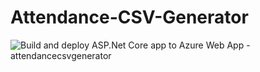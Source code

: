 # Attendance-CSV-Generator
![Build and deploy ASP.Net Core app to Azure Web App - attendancecsvgenerator](https://github.com/PranavBakre/Attendance-CSV-Generator/workflows/Build%20and%20deploy%20ASP.Net%20Core%20app%20to%20Azure%20Web%20App%20-%20attendancecsvgenerator/badge.svg)

